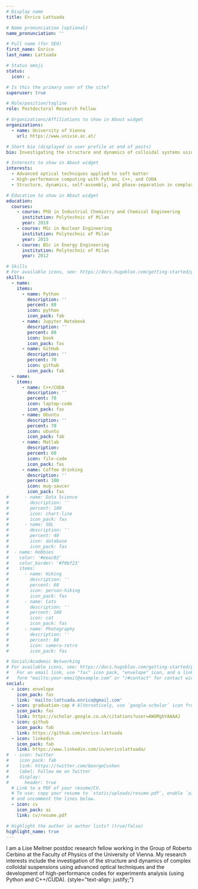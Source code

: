 ```yaml
---
# Display name
title: Enrico Lattuada

# Name pronunciation (optional)
name_pronunciation: ''

# Full name (for SEO)
first_name: Enrico
last_name: Lattuada

# Status emoji
status:
  icon: ☕️

# Is this the primary user of the site?
superuser: true

# Role/position/tagline
role: Postdoctoral Research Fellow

# Organizations/Affiliations to show in About widget
organizations:
  - name: University of Vienna
    url: https://www.univie.ac.at/

# Short bio (displayed in user profile at end of posts)
bio: Investigating the structure and dynamics of colloidal systems using optical techniques.

# Interests to show in About widget
interests:
  - Advanced optical techniques applied to soft matter
  - High-performance computing with Python, C++, and CUDA
  - Structure, dynamics, self-assembly, and phase-separation in complex fluids

# Education to show in About widget
education:
  courses:
    - course: PhD in Industrial Chemistry and Chemical Engineering
      institution: Polytechnic of Milan
      year: 2019
    - course: MSc in Nuclear Engineering
      institution: Polytechnic of Milan
      year: 2015
    - course: BSc in Energy Engineering
      institution: Polytechnic of Milan
      year: 2012

# Skills
# For available icons, see: https://docs.hugoblox.com/getting-started/page-builder/#icons
skills:
  - name: 
    items:
      - name: Python
        description: ''
        percent: 80
        icon: python
        icon_pack: fab
      - name: Jupyter Notebook
        description: ''
        percent: 80
        icon: book
        icon_pack: fas
      - name: GitHub
        description: ''
        percent: 70
        icon: github
        icon_pack: fab      
  - name:
    items:
      - name: C++/CUDA
        description: ''
        percent: 70
        icon: laptop-code
        icon_pack: fas
      - name: Ubuntu
        description: ''
        percent: 70
        icon: ubuntu
        icon_pack: fab
      - name: Matlab
        description:
        percent: 60
        icon: file-code
        icon_pack: fas
      - name: Coffee drinking
        description: ''
        percent: 100
        icon: mug-saucer
        icon_pack: fas 
#      - name: Data Science
#        description: ''
#        percent: 100
#        icon: chart-line
#        icon_pack: fas
#      - name: SQL
#        description: ''
#        percent: 40
#        icon: database
#        icon_pack: fas
#  - name: Hobbies
#    color: '#eeac02'
#    color_border: '#f0bf23'
#    items:
#      - name: Hiking
#        description: ''
#        percent: 60
#        icon: person-hiking
#        icon_pack: fas
#      - name: Cats
#        description: ''
#        percent: 100
#        icon: cat
#        icon_pack: fas
#      - name: Photography
#        description: ''
#        percent: 80
#        icon: camera-retro
#        icon_pack: fas

# Social/Academic Networking
# For available icons, see: https://docs.hugoblox.com/getting-started/page-builder/#icons
#   For an email link, use "fas" icon pack, "envelope" icon, and a link in the
#   form "mailto:your-email@example.com" or "/#contact" for contact widget.
social:
  - icon: envelope
    icon_pack: fas
    link: 'mailto:lattuada.enrico@gmail.com'
  - icon: graduation-cap # Alternatively, use `google-scholar` icon from `ai` icon pack
    icon_pack: fas
    link: https://scholar.google.co.uk/citations?user=AWGMgbYAAAAJ
  - icon: github
    icon_pack: fab
    link: https://github.com/enrico-lattuada
  - icon: linkedin
    icon_pack: fab
    link: https://www.linkedin.com/in/enricolattuada/
#  - icon: twitter
#    icon_pack: fab
#    link: https://twitter.com/GeorgeCushen
#    label: Follow me on Twitter
#    display:
#      header: true
  # Link to a PDF of your resume/CV.
  # To use: copy your resume to `static/uploads/resume.pdf`, enable `ai` icons in `params.yaml`,
  # and uncomment the lines below.
  - icon: cv
    icon_pack: ai
    link: cv/resume.pdf

# Highlight the author in author lists? (true/false)
highlight_name: true
---
```


I am a Lise Meitner postdoc research fellow working in the Group of Roberto Cerbino at the Faculty of Physics of the University of Vienna.
My research interests include the investigation of the structure and dynamics of complex colloidal suspensions using advanced optical techniques and the development of high-performance codes for experiments analysis (using Python and C++/CUDA).
{style="text-align: justify;"}
